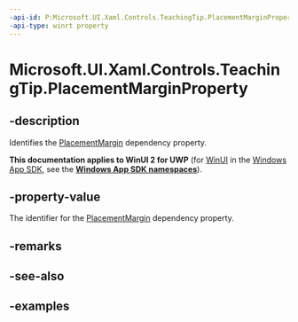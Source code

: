 ```yaml
---
-api-id: P:Microsoft.UI.Xaml.Controls.TeachingTip.PlacementMarginProperty
-api-type: winrt property
---
```


# Microsoft.UI.Xaml.Controls.TeachingTip.PlacementMarginProperty

<!--
public static Windows.UI.Xaml.DependencyProperty PlacementMarginProperty { get; }
-->

## -description

Identifies the [PlacementMargin](teachingtip_placementmargin.md) dependency property.

**This documentation applies to WinUI 2 for UWP** (for [WinUI](/windows/apps/winui/winui3/) in the [Windows App SDK](/windows/apps/windows-app-sdk/), see the **[Windows App SDK namespaces](/windows/windows-app-sdk/api/winrt/)**).

## -property-value

The identifier for the [PlacementMargin](teachingtip_placementmargin.md) dependency property.

## -remarks

## -see-also

## -examples

